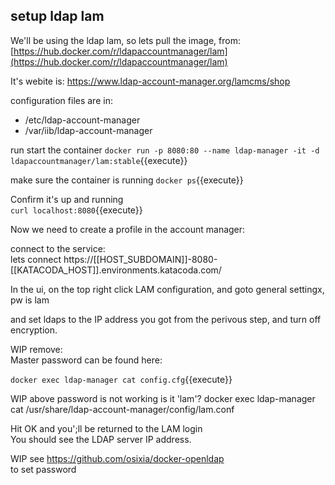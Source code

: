 
## setup ldap lam

We'll be using the ldap lam, so lets pull the image, from:
[https://hub.docker.com/r/ldapaccountmanager/lam](https://hub.docker.com/r/ldapaccountmanager/lam)

It's webite is: https://www.ldap-account-manager.org/lamcms/shop

configuration files are in:
- /etc/ldap-account-manager
- /var/iib/ldap-account-manager

run start the container
`docker run -p 8080:80 --name ldap-manager -it -d ldapaccountmanager/lam:stable`{{execute}}

make sure the container is running
`docker ps`{{execute}}

Confirm it's up and running  
`curl localhost:8080`{{execute}}

Now we need to create a profile in the account manager:

connect to the service:  
lets connect
https://[[HOST_SUBDOMAIN]]-8080-[[KATACODA_HOST]].environments.katacoda.com/


In the ui, on the top right click LAM configuration, and goto general settingx, pw is lam

and set ldaps to the IP address you got from the perivous step, and turn off encryption.

WIP remove:  
 Master password can be found here:
 
 `docker exec ldap-manager cat config.cfg`{{execute}}

WIP above password is not working is it 'lam'?
docker exec ldap-manager cat  /usr/share/ldap-account-manager/config/lam.conf

Hit OK and you';ll be returned to the LAM login  
You should see the LDAP server IP address.

WIP
see https://github.com/osixia/docker-openldap  
to set password